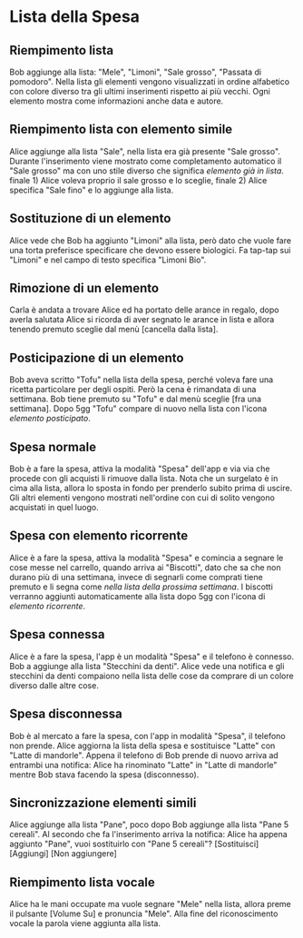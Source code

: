 Lista della Spesa
=================

Riempimento lista
-----------------

Bob aggiunge alla lista: "Mele", "Limoni", "Sale grosso", "Passata di pomodoro".
Nella lista gli elementi vengono visualizzati in ordine alfabetico con colore
diverso tra gli ultimi inserimenti rispetto ai più vecchi.
Ogni elemento mostra come informazioni anche data e autore.

Riempimento lista con elemento simile
-------------------------------------

Alice aggiunge alla lista "Sale", nella lista era già presente "Sale grosso".
Durante l'inserimento viene mostrato come completamento automatico il "Sale
grosso" ma con uno stile diverso che significa *elemento già in lista*.
finale 1) Alice voleva proprio il sale grosso e lo sceglie,
finale 2) Alice specifica "Sale fino" e lo aggiunge alla lista.

Sostituzione di un elemento
---------------------------

Alice vede che Bob ha aggiunto "Limoni" alla lista, però dato che vuole fare
una torta preferisce specificare che devono essere biologici.
Fa tap-tap sui "Limoni" e nel campo di testo specifica "Limoni Bio".

Rimozione di un elemento
------------------------

Carla è andata a trovare Alice ed ha portato delle arance in regalo, dopo
averla salutata Alice si ricorda di aver segnato le arance in lista e allora
tenendo premuto sceglie dal menù [cancella dalla lista].

Posticipazione di un elemento
-----------------------------

Bob aveva scritto "Tofu" nella lista della spesa, perché voleva fare una
ricetta particolare per degli ospiti. Però la cena è rimandata di una settimana.
Bob tiene premuto su "Tofu" e dal menù sceglie [fra una settimana].
Dopo 5gg "Tofu" compare di nuovo nella lista con l'icona *elemento posticipato*.

Spesa normale
-------------

Bob è a fare la spesa, attiva la modalità "Spesa" dell'app e via via che
procede con gli acquisti li rimuove dalla lista. Nota che un surgelato è in
cima alla lista, allora lo sposta in fondo per prenderlo subito prima di
uscire.
Gli altri elementi vengono mostrati nell'ordine con cui di solito vengono
acquistati in quel luogo.

Spesa con elemento ricorrente
-----------------------------

Alice è a fare la spesa, attiva la modalità "Spesa" e comincia a segnare le
cose messe nel carrello, quando arriva ai "Biscotti", dato che sa che non
durano più di una settimana, invece di segnarli come comprati tiene premuto e
li segna come *nella lista della prossima settimana*.
I biscotti verranno aggiunti automaticamente alla lista dopo 5gg con l'icona
di *elemento ricorrente*.

Spesa connessa
--------------

Alice è a fare la spesa, l'app è un modalità "Spesa" e il telefono è connesso.
Bob a aggiunge alla lista "Stecchini da denti".
Alice vede una notifica e gli stecchini da denti compaiono nella lista delle
cose da comprare di un colore diverso dalle altre cose.

Spesa disconnessa
-----------------

Bob è al mercato a fare la spesa, con l'app in modalità "Spesa", il telefono non prende.
Alice aggiorna la lista della spesa e sostituisce "Latte" con "Latte di mandorle".
Appena il telefono di Bob prende di nuovo arriva ad entrambi una notifica:
Alice ha rinominato "Latte" in "Latte di mandorle" mentre Bob stava facendo la
spesa (disconnesso).

Sincronizzazione elementi simili
--------------------------------

Alice aggiunge alla lista "Pane", poco dopo Bob aggiunge alla lista "Pane 5 cereali".
Al secondo che fa l'inserimento arriva la notifica:
Alice ha appena aggiunto "Pane", vuoi sostituirlo con "Pane 5 cereali"?
[Sostituisci] [Aggiungi] [Non aggiungere]

Riempimento lista vocale
------------------------

Alice ha le mani occupate ma vuole segnare "Mele" nella lista, allora preme il
pulsante [Volume Su] e pronuncia "Mele".
Alla fine del riconoscimento vocale la parola viene aggiunta alla lista.
